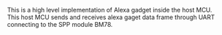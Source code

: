 This is a high level implementation of Alexa gadget inside the host MCU.
This host MCU sends and receives alexa gaget data frame through UART connecting to the SPP module BM78.
